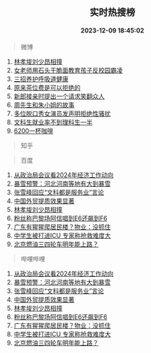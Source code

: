 <div align="center"><h2>实时热搜榜</h2><h4>2023-12-09 18:45:02</h4></div>

> 微博  

1. [林孝埈刘少昂相撞](https://s.weibo.com/weibo?q=%23%E6%9E%97%E5%AD%9D%E5%9F%88%E5%88%98%E5%B0%91%E6%98%82%E7%9B%B8%E6%92%9E%23&t=31&band_rank=1&Refer=top)<br />
2. [女老师用石头干脆面教育孩子反校园霸凌](https://s.weibo.com/weibo?q=%23%E5%A5%B3%E8%80%81%E5%B8%88%E7%94%A8%E7%9F%B3%E5%A4%B4%E5%B9%B2%E8%84%86%E9%9D%A2%E6%95%99%E8%82%B2%E5%AD%A9%E5%AD%90%E5%8F%8D%E6%A0%A1%E5%9B%AD%E9%9C%B8%E5%87%8C%23&t=31&band_rank=2&Refer=top)<br />
3. [三招养护呼吸道健康](https://s.weibo.com/weibo?q=%23%E4%B8%89%E6%8B%9B%E5%85%BB%E6%8A%A4%E5%91%BC%E5%90%B8%E9%81%93%E5%81%A5%E5%BA%B7%23&t=31&band_rank=3&Refer=top)<br />
4. [原来茶位费是可以拒绝的](https://s.weibo.com/weibo?q=%E5%8E%9F%E6%9D%A5%E8%8C%B6%E4%BD%8D%E8%B4%B9%E6%98%AF%E5%8F%AF%E4%BB%A5%E6%8B%92%E7%BB%9D%E7%9A%84&t=31&band_rank=4&Refer=top)<br />
5. [新郎接亲时提出一个请求笑翻众人](https://s.weibo.com/weibo?q=%23%E6%96%B0%E9%83%8E%E6%8E%A5%E4%BA%B2%E6%97%B6%E6%8F%90%E5%87%BA%E4%B8%80%E4%B8%AA%E8%AF%B7%E6%B1%82%E7%AC%91%E7%BF%BB%E4%BC%97%E4%BA%BA%23&t=31&band_rank=5&Refer=top)<br />
6. [周先生和朱小姐的故事](https://s.weibo.com/weibo?q=%23%E5%91%A8%E5%85%88%E7%94%9F%E5%92%8C%E6%9C%B1%E5%B0%8F%E5%A7%90%E7%9A%84%E6%95%85%E4%BA%8B%23&t=31&band_rank=6&Refer=top)<br />
7. [多位脱口秀女演员发声明拒绝性骚扰](https://s.weibo.com/weibo?q=%23%E5%A4%9A%E4%BD%8D%E8%84%B1%E5%8F%A3%E7%A7%80%E5%A5%B3%E6%BC%94%E5%91%98%E5%8F%91%E5%A3%B0%E6%98%8E%E6%8B%92%E7%BB%9D%E6%80%A7%E9%AA%9A%E6%89%B0%23&t=31&band_rank=7&Refer=top)<br />
8. [文科生就业率不到理科生一半](https://s.weibo.com/weibo?q=%23%E6%96%87%E7%A7%91%E7%94%9F%E5%B0%B1%E4%B8%9A%E7%8E%87%E4%B8%8D%E5%88%B0%E7%90%86%E7%A7%91%E7%94%9F%E4%B8%80%E5%8D%8A%23&t=31&band_rank=8&Refer=top)<br />
9. [6200一杯咖啡](https://s.weibo.com/weibo?q=6200%E4%B8%80%E6%9D%AF%E5%92%96%E5%95%A1&t=31&band_rank=9&Refer=top)<br />

> 知乎  


> 百度  

1. [从政治局会议看2024年经济工作动向](https://www.baidu.com/s?wd=%E4%BB%8E%E6%94%BF%E6%B2%BB%E5%B1%80%E4%BC%9A%E8%AE%AE%E7%9C%8B2024%E5%B9%B4%E7%BB%8F%E6%B5%8E%E5%B7%A5%E4%BD%9C%E5%8A%A8%E5%90%91&sa=fyb_news&rsv_dl=fyb_news)<br />
2. [暴雪预警：河北河南等地有大到暴雪](https://www.baidu.com/s?wd=%E6%9A%B4%E9%9B%AA%E9%A2%84%E8%AD%A6%EF%BC%9A%E6%B2%B3%E5%8C%97%E6%B2%B3%E5%8D%97%E7%AD%89%E5%9C%B0%E6%9C%89%E5%A4%A7%E5%88%B0%E6%9A%B4%E9%9B%AA&sa=fyb_news&rsv_dl=fyb_news)<br />
3. [张雪峰回应“文科都是服务业”言论](https://www.baidu.com/s?wd=%E5%BC%A0%E9%9B%AA%E5%B3%B0%E5%9B%9E%E5%BA%94%E2%80%9C%E6%96%87%E7%A7%91%E9%83%BD%E6%98%AF%E6%9C%8D%E5%8A%A1%E4%B8%9A%E2%80%9D%E8%A8%80%E8%AE%BA&sa=fyb_news&rsv_dl=fyb_news)<br />
4. [中国外贸提质效果显著](https://www.baidu.com/s?wd=%E4%B8%AD%E5%9B%BD%E5%A4%96%E8%B4%B8%E6%8F%90%E8%B4%A8%E6%95%88%E6%9E%9C%E6%98%BE%E8%91%97&sa=fyb_news&rsv_dl=fyb_news)<br />
5. [林孝埈刘少昂相撞](https://www.baidu.com/s?wd=%E6%9E%97%E5%AD%9D%E5%9F%88%E5%88%98%E5%B0%91%E6%98%82%E7%9B%B8%E6%92%9E&sa=fyb_news&rsv_dl=fyb_news)<br />
6. [粉丝称巴黎场阿信唱到E6还飙到F6](https://www.baidu.com/s?wd=%E7%B2%89%E4%B8%9D%E7%A7%B0%E5%B7%B4%E9%BB%8E%E5%9C%BA%E9%98%BF%E4%BF%A1%E5%94%B1%E5%88%B0E6%E8%BF%98%E9%A3%99%E5%88%B0F6&sa=fyb_news&rsv_dl=fyb_news)<br />
7. [广东有猩猩爬居民楼？物业：没抓住](https://www.baidu.com/s?wd=%E5%B9%BF%E4%B8%9C%E6%9C%89%E7%8C%A9%E7%8C%A9%E7%88%AC%E5%B1%85%E6%B0%91%E6%A5%BC%EF%BC%9F%E7%89%A9%E4%B8%9A%EF%BC%9A%E6%B2%A1%E6%8A%93%E4%BD%8F&sa=fyb_news&rsv_dl=fyb_news)<br />
8. [中学生被打进ICU 专家称抢救难度大](https://www.baidu.com/s?wd=%E4%B8%AD%E5%AD%A6%E7%94%9F%E8%A2%AB%E6%89%93%E8%BF%9BICU+%E4%B8%93%E5%AE%B6%E7%A7%B0%E6%8A%A2%E6%95%91%E9%9A%BE%E5%BA%A6%E5%A4%A7&sa=fyb_news&rsv_dl=fyb_news)<br />
9. [北京燃油三四轮车明年能上路？](https://www.baidu.com/s?wd=%E5%8C%97%E4%BA%AC%E7%87%83%E6%B2%B9%E4%B8%89%E5%9B%9B%E8%BD%AE%E8%BD%A6%E6%98%8E%E5%B9%B4%E8%83%BD%E4%B8%8A%E8%B7%AF%EF%BC%9F&sa=fyb_news&rsv_dl=fyb_news)<br />

> 哔哩哔哩  

1. [从政治局会议看2024年经济工作动向](https://www.baidu.com/s?wd=%E4%BB%8E%E6%94%BF%E6%B2%BB%E5%B1%80%E4%BC%9A%E8%AE%AE%E7%9C%8B2024%E5%B9%B4%E7%BB%8F%E6%B5%8E%E5%B7%A5%E4%BD%9C%E5%8A%A8%E5%90%91&sa=fyb_news&rsv_dl=fyb_news)<br />
2. [暴雪预警：河北河南等地有大到暴雪](https://www.baidu.com/s?wd=%E6%9A%B4%E9%9B%AA%E9%A2%84%E8%AD%A6%EF%BC%9A%E6%B2%B3%E5%8C%97%E6%B2%B3%E5%8D%97%E7%AD%89%E5%9C%B0%E6%9C%89%E5%A4%A7%E5%88%B0%E6%9A%B4%E9%9B%AA&sa=fyb_news&rsv_dl=fyb_news)<br />
3. [张雪峰回应“文科都是服务业”言论](https://www.baidu.com/s?wd=%E5%BC%A0%E9%9B%AA%E5%B3%B0%E5%9B%9E%E5%BA%94%E2%80%9C%E6%96%87%E7%A7%91%E9%83%BD%E6%98%AF%E6%9C%8D%E5%8A%A1%E4%B8%9A%E2%80%9D%E8%A8%80%E8%AE%BA&sa=fyb_news&rsv_dl=fyb_news)<br />
4. [中国外贸提质效果显著](https://www.baidu.com/s?wd=%E4%B8%AD%E5%9B%BD%E5%A4%96%E8%B4%B8%E6%8F%90%E8%B4%A8%E6%95%88%E6%9E%9C%E6%98%BE%E8%91%97&sa=fyb_news&rsv_dl=fyb_news)<br />
5. [林孝埈刘少昂相撞](https://www.baidu.com/s?wd=%E6%9E%97%E5%AD%9D%E5%9F%88%E5%88%98%E5%B0%91%E6%98%82%E7%9B%B8%E6%92%9E&sa=fyb_news&rsv_dl=fyb_news)<br />
6. [粉丝称巴黎场阿信唱到E6还飙到F6](https://www.baidu.com/s?wd=%E7%B2%89%E4%B8%9D%E7%A7%B0%E5%B7%B4%E9%BB%8E%E5%9C%BA%E9%98%BF%E4%BF%A1%E5%94%B1%E5%88%B0E6%E8%BF%98%E9%A3%99%E5%88%B0F6&sa=fyb_news&rsv_dl=fyb_news)<br />
7. [广东有猩猩爬居民楼？物业：没抓住](https://www.baidu.com/s?wd=%E5%B9%BF%E4%B8%9C%E6%9C%89%E7%8C%A9%E7%8C%A9%E7%88%AC%E5%B1%85%E6%B0%91%E6%A5%BC%EF%BC%9F%E7%89%A9%E4%B8%9A%EF%BC%9A%E6%B2%A1%E6%8A%93%E4%BD%8F&sa=fyb_news&rsv_dl=fyb_news)<br />
8. [中学生被打进ICU 专家称抢救难度大](https://www.baidu.com/s?wd=%E4%B8%AD%E5%AD%A6%E7%94%9F%E8%A2%AB%E6%89%93%E8%BF%9BICU+%E4%B8%93%E5%AE%B6%E7%A7%B0%E6%8A%A2%E6%95%91%E9%9A%BE%E5%BA%A6%E5%A4%A7&sa=fyb_news&rsv_dl=fyb_news)<br />
9. [北京燃油三四轮车明年能上路？](https://www.baidu.com/s?wd=%E5%8C%97%E4%BA%AC%E7%87%83%E6%B2%B9%E4%B8%89%E5%9B%9B%E8%BD%AE%E8%BD%A6%E6%98%8E%E5%B9%B4%E8%83%BD%E4%B8%8A%E8%B7%AF%EF%BC%9F&sa=fyb_news&rsv_dl=fyb_news)<br />
